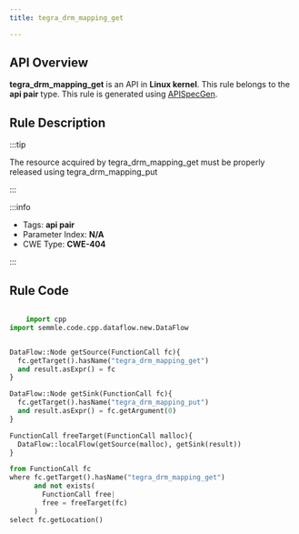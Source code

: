 ```yaml
---
title: tegra_drm_mapping_get

---
```



## API Overview
**tegra_drm_mapping_get** is an API in **Linux kernel**. This rule belongs to the **api pair** type. This rule is generated using [APISpecGen](../../tools/APISpecGen).
## Rule Description

:::tip

The resource acquired by tegra_drm_mapping_get must be properly released using tegra_drm_mapping_put

:::

:::info

- Tags: **api pair**
- Parameter Index: **N/A**
- CWE Type: **CWE-404**

:::

## Rule Code
```python

    import cpp
import semmle.code.cpp.dataflow.new.DataFlow


DataFlow::Node getSource(FunctionCall fc){
  fc.getTarget().hasName("tegra_drm_mapping_get")
  and result.asExpr() = fc
}

DataFlow::Node getSink(FunctionCall fc){
  fc.getTarget().hasName("tegra_drm_mapping_put")
  and result.asExpr() = fc.getArgument(0)
}

FunctionCall freeTarget(FunctionCall malloc){
  DataFlow::localFlow(getSource(malloc), getSink(result))
}

from FunctionCall fc
where fc.getTarget().hasName("tegra_drm_mapping_get")
      and not exists(
        FunctionCall free| 
        free = freeTarget(fc)
      )
select fc.getLocation()

    
```